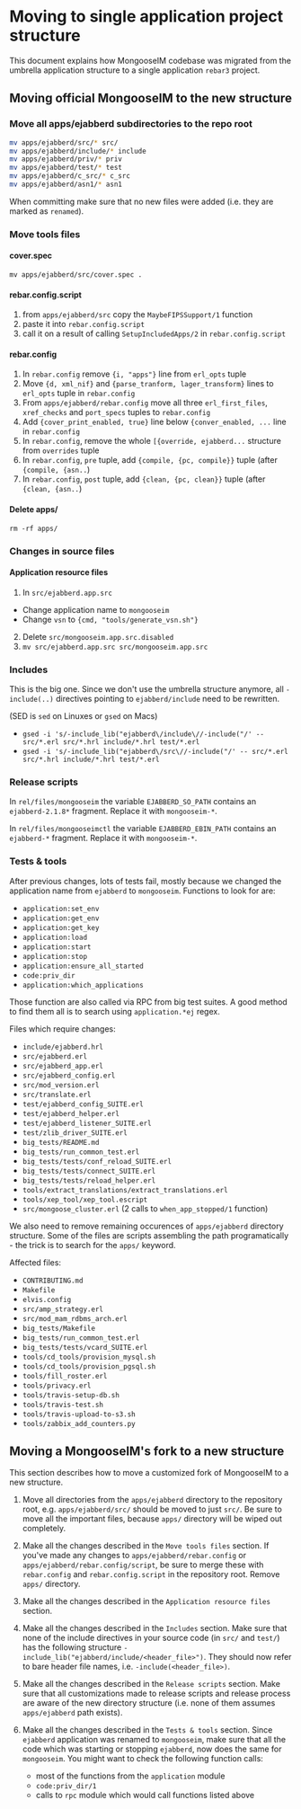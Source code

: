 # Moving to single application project structure

This document explains how MongooseIM codebase was migrated from the umbrella application structure
to a single application `rebar3` project.

## Moving official MongooseIM to the new structure

### Move all apps/ejabberd subdirectories to the repo root

```bash
mv apps/ejabberd/src/* src/
mv apps/ejabberd/include/* include
mv apps/ejabberd/priv/* priv
mv apps/ejabberd/test/* test
mv apps/ejabberd/c_src/* c_src
mv apps/ejabberd/asn1/* asn1
```
When committing make sure that no new files were added (i.e. they are marked as `renamed`).

### Move tools files

#### cover.spec

`mv apps/ejabberd/src/cover.spec .`

#### rebar.config.script

1. from `apps/ejabberd/src` copy the `MaybeFIPSSupport/1` function
2. paste it into `rebar.config.script`
3. call it on a result of calling `SetupIncludedApps/2` in `rebar.config.script`

#### rebar.config

1. In `rebar.config` remove `{i, "apps"}` line from `erl_opts` tuple
2. Move `{d, xml_nif}` and `{parse_tranform, lager_transform}` lines to `erl_opts` tuple in `rebar.config`
3. From `apps/ejabberd/rebar.config` move all three `erl_first_files`, `xref_checks` and `port_specs` tuples
   to `rebar.config`
4. Add `{cover_print_enabled, true}` line below `{conver_enabled, ...` line in `rebar.config`
5. In `rebar.config`, remove the whole `[{override, ejabberd...` structure from `overrides` tuple
6. In `rebar.config`, `pre` tuple, add `{compile, {pc, compile}}` tuple (after `{compile, {asn..`)
7. In `rebar.config`, `post` tuple, add `{clean, {pc, clean}}` tuple (after `{clean, {asn..`)

#### Delete apps/

`rm -rf apps/`

### Changes in source files

#### Application resource files

1. In `src/ejabberd.app.src`
  * Change application name to `mongooseim`
  * Change `vsn` to `{cmd, "tools/generate_vsn.sh"}`
2. Delete `src/mongooseim.app.src.disabled`
3. `mv src/ejabberd.app.src src/mongooseim.app.src`

### Includes

This is the big one. Since we don't use the umbrella structure anymore, all `-include(..)`
directives pointing to `ejabberd/include` need to be rewritten.

(SED is `sed` on Linuxes or `gsed` on Macs)

* `gsed -i 's/-include_lib("ejabberd\/include\//-include("/' -- src/*.erl src/*.hrl include/*.hrl test/*.erl`
* `gsed -i 's/-include_lib("ejabberd\/src\//-include("/' -- src/*.erl src/*.hrl include/*.hrl test/*.erl`

### Release scripts

In `rel/files/mongooseim` the variable `EJABBERD_SO_PATH` contains an `ejabberd-2.1.8*` fragment.
Replace it with `mongooseim-*`.

In `rel/files/mongooseimctl` the variable `EJABBERD_EBIN_PATH` contains an `ejabberd-*` fragment.
Replace it with `mongooseim-*`.

### Tests & tools

After previous changes, lots of tests fail, mostly because we changed the application name from
`ejabberd` to `mongooseim`. Functions to look for are:

- `application:set_env`
- `application:get_env`
- `application:get_key`
- `application:load`
- `application:start`
- `application:stop`
- `application:ensure_all_started`
- `code:priv_dir`
- `application:which_applications`

Those function are also called via RPC from big test suites. A good method to find them all is to
search using `application.*ej` regex.

Files which require changes:

- `include/ejabberd.hrl`
- `src/ejabberd.erl`
- `src/ejabberd_app.erl`
- `src/ejabberd_config.erl`
- `src/mod_version.erl`
- `src/translate.erl`
- `test/ejabberd_config_SUITE.erl`
- `test/ejabberd_helper.erl`
- `test/ejabberd_listener_SUITE.erl`
- `test/zlib_driver_SUITE.erl`
- `big_tests/README.md`
- `big_tests/run_common_test.erl`
- `big_tests/tests/conf_reload_SUITE.erl`
- `big_tests/tests/connect_SUITE.erl`
- `big_tests/tests/reload_helper.erl`
- `tools/extract_translations/extract_translations.erl`
- `tools/xep_tool/xep_tool.escript`
- `src/mongoose_cluster.erl` (2 calls to `when_app_stopped/1` function)

We also need to remove remaining occurences of `apps/ejabberd` directory structure. Some of the
files are scripts assembling the path programatically - the trick is to search for the `apps/` keyword.

Affected files:

- `CONTRIBUTING.md`
- `Makefile`
- `elvis.config`
- `src/amp_strategy.erl`
- `src/mod_mam_rdbms_arch.erl`
- `big_tests/Makefile`
- `big_tests/run_common_test.erl`
- `big_tests/tests/vcard_SUITE.erl`
- `tools/cd_tools/provision_mysql.sh`
- `tools/cd_tools/provision_pgsql.sh`
- `tools/fill_roster.erl`
- `tools/privacy.erl`
- `tools/travis-setup-db.sh`
- `tools/travis-test.sh`
- `tools/travis-upload-to-s3.sh`
- `tools/zabbix_add_counters.py`

## Moving a MongooseIM's fork to a new structure

This section describes how to move a customized fork of MongooseIM to a new structure.

1. Move all directories from the `apps/ejabberd` directory to the repository root, e.g. `apps/ejabberd/src/`
   should be moved to just `src/`. Be sure to move all the important files, because `apps/` directory
   will be wiped out completely.

2. Make all the changes described in the `Move tools files` section.  If you've made any changes to
   `apps/ejabberd/rebar.config` or `apps/ejabberd/rebar.config/script`, be sure to merge these
   with `rebar.config` and `rebar.config.script` in the repository root. Remove `apps/` directory.

3. Make all the changes described in the `Application resource files` section.

4. Make all the changes described in the `Includes` section. Make sure that none of the include directives
   in your source code (in `src/` and `test/`) has the following structure `-include_lib("ejabberd/include/<header_file>")`.
   They should now refer to bare header file names, i.e. `-include(<header_file>)`.

5. Make all the changes described in the `Release scripts` section. Make sure that all customizations
   made to release scripts and release process are aware of the new directory structure (i.e. none
   of them assumes `apps/ejabberd` path exists).

6. Make all the changes described in the `Tests & tools` section. Since `ejabberd` application was
   renamed to `mongooseim`, make sure that all the code which was starting or stopping `ejabberd`,
   now does the same for `mongooseim`. You might want to check the following function calls:
   - most of the functions from the `application` module
   - `code:priv_dir/1`
   - calls to `rpc` module which would call functions listed above
